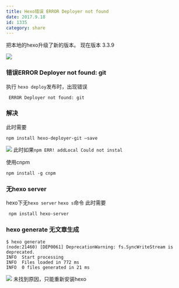 ```yaml
---
title: Hexo错误 ERROR Deployer not found
date: 2017.9.18
id: 1335
category: share
---
```

把本地的hexo升级了新的版本。
 现在版本 3.3.9
 
![](/images/2017/09/hexo-version.png )
### 错误ERROR Deployer not found: git
执行
`hexo deploy`发布时，出现错误
```
 ERROR Deployer not found: git
 ```
 
 ### 解决
 此时需要
 ```
 npm install hexo-deployer-git –save
 ```
 ![](/images/2017/09/hexo-deployer.png)
 此时如果`npm ERR! addLocal Could not instal`
 
 使用cnpm
 ```
 npm install -g cnpm
 ```
 
 ### 无hexo server 
 hexo下无`hexo server` `hexo s`命令
 此时需要
 ```
  npm install hexo-server
```
 
 ### hexo generate 无文章生成
 ```
 $ hexo generate
(node:21460) [DEP0061] DeprecationWarning: fs.SyncWriteStream is deprecated.
INFO  Start processing
INFO  Files loaded in 772 ms
INFO  0 files generated in 21 ms
```
![](/images/2017/09/3445035219-57b1e0e50885d_articlex.png)
未找到原因，只能重新安装hexo

